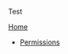 Test

[Home](https://github.com/Lyfts/ServerUtilities/wiki)
+ [Permissions](https://github.com/Lyfts/ServerUtilities/wiki/permissions)